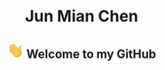 <h1 align="center"> Jun Mian Chen</h1>
<h2 align="center"><img src="https://github.com/junmian/junmian/blob/main/wave.gif" width="30px"> Welcome to my GitHub</h2>
